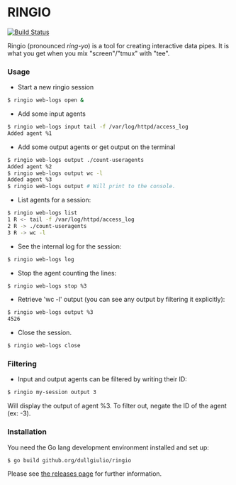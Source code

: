 # RINGIO

[![Build Status](https://drone.io/github.com/dullgiulio/ringio/status.png)](https://drone.io/github.com/dullgiulio/ringio/latest)

Ringio (pronounced *ring-yo*) is a tool for creating interactive data pipes. It is what you get when you mix "screen"/"tmux" with "tee".

### Usage

  - Start a new ringio session
```bash
$ ringio web-logs open &
```
  - Add some input agents
```bash
$ ringio web-logs input tail -f /var/log/httpd/access_log
Added agent %1
```
  - Add some output agents or get output on the terminal
```bash
$ ringio web-logs output ./count-useragents
Added agent %2
$ ringio web-logs output wc -l
Added agent %3
$ ringio web-logs output # Will print to the console.
```
  - List agents for a session:
```bash
$ ringio web-logs list
1 R <- tail -f /var/log/httpd/access_log
2 R -> ./count-useragents
3 R -> wc -l
```
  - See the internal log for the session:
```bash
$ ringio web-logs log
```
  - Stop the agent counting the lines:
```bash
$ ringio web-logs stop %3
```
  - Retrieve 'wc -l' output (you can see any output by filtering it explicitly):
```bash
$ ringio web-logs output %3
4526
```
  - Close the session.
```bash
$ ringio web-logs close
```

### Filtering

 - Input and output agents can be filtered by writing their ID:
```bash
$ ringio my-session output 3
```
   Will display the output of agent %3. To filter out, negate the ID of the agent (ex: -3).

### Installation

You need the Go lang development environment installed and set up:

```bash
$ go build github.org/dullgiulio/ringio
```

Please see [the releases page](https://github.com/dullgiulio/ringio/releases) for further information.
